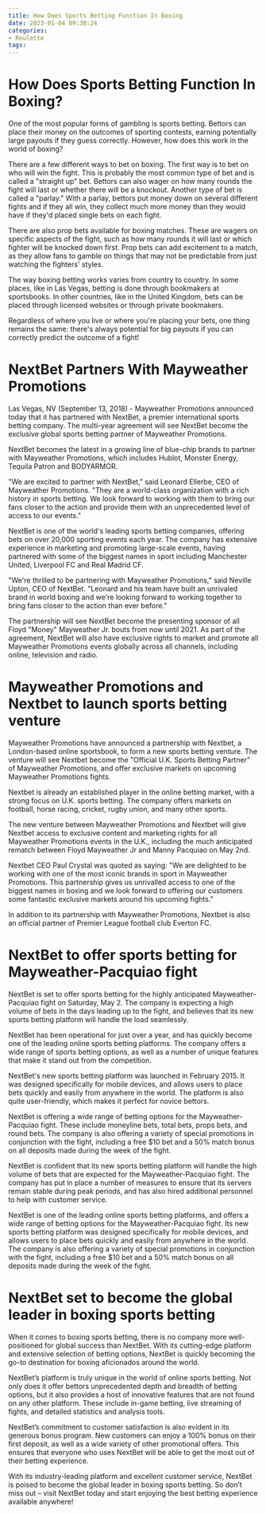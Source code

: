 ```yaml
---
title: How Does Sports Betting Function In Boxing 
date: 2023-01-04 09:30:24
categories:
- Roulette
tags:
---
```



#  How Does Sports Betting Function In Boxing? 

One of the most popular forms of gambling is sports betting. Bettors can place their money on the outcomes of sporting contests, earning potentially large payouts if they guess correctly. However, how does this work in the world of boxing?

There are a few different ways to bet on boxing. The first way is to bet on who will win the fight. This is probably the most common type of bet and is called a "straight up" bet. Bettors can also wager on how many rounds the fight will last or whether there will be a knockout. Another type of bet is called a "parlay." With a parlay, bettors put money down on several different fights and if they all win, they collect much more money than they would have if they'd placed single bets on each fight. 

There are also prop bets available for boxing matches. These are wagers on specific aspects of the fight, such as how many rounds it will last or which fighter will be knocked down first. Prop bets can add excitement to a match, as they allow fans to gamble on things that may not be predictable from just watching the fighters' styles. 

The way boxing betting works varies from country to country. In some places, like in Las Vegas, betting is done through bookmakers at sportsbooks. In other countries, like in the United Kingdom, bets can be placed through licensed websites or through private bookmakers. 

Regardless of where you live or where you're placing your bets, one thing remains the same: there's always potential for big payouts if you can correctly predict the outcome of a fight!

#  NextBet Partners With Mayweather Promotions 

Las Vegas, NV (September 13, 2018) - Mayweather Promotions announced today that it has partnered with NextBet, a premier international sports betting company. The multi-year agreement will see NextBet become the exclusive global sports betting partner of Mayweather Promotions.

NextBet becomes the latest in a growing line of blue-chip brands to partner with Mayweather Promotions, which includes Hublot, Monster Energy, Tequila Patron and BODYARMOR.

"We are excited to partner with NextBet," said Leonard Ellerbe, CEO of Mayweather Promotions. "They are a world-class organization with a rich history in sports betting. We look forward to working with them to bring our fans closer to the action and provide them with an unprecedented level of access to our events."

NextBet is one of the world's leading sports betting companies, offering bets on over 20,000 sporting events each year. The company has extensive experience in marketing and promoting large-scale events, having partnered with some of the biggest names in sport including Manchester United, Liverpool FC and Real Madrid CF.

"We're thrilled to be partnering with Mayweather Promotions," said Neville Upton, CEO of NextBet. "Leonard and his team have built an unrivaled brand in world boxing and we're looking forward to working together to bring fans closer to the action than ever before." 

The partnership will see NextBet become the presenting sponsor of all Floyd "Money" Mayweather Jr. bouts from now until 2021. As part of the agreement, NextBet will also have exclusive rights to market and promote all Mayweather Promotions events globally across all channels, including online, television and radio.

#  Mayweather Promotions and Nextbet to launch sports betting venture 

Mayweather Promotions have announced a partnership with Nextbet, a London-based online sportsbook, to form a new sports betting venture. The venture will see Nextbet become the "Official U.K. Sports Betting Partner" of Mayweather Promotions, and offer exclusive markets on upcoming Mayweather Promotions fights.

Nextbet is already an established player in the online betting market, with a strong focus on U.K. sports betting. The company offers markets on football, horse racing, cricket, rugby union, and many other sports.

The new venture between Mayweather Promotions and Nextbet will give Nextbet access to exclusive content and marketing rights for all Mayweather Promotions events in the U.K., including the much anticipated rematch between Floyd Mayweather Jr and Manny Pacquiao on May 2nd.

Nextbet CEO Paul Crystal was quoted as saying: "We are delighted to be working with one of the most iconic brands in sport in Mayweather Promotions. This partnership gives us unrivalled access to one of the biggest names in boxing and we look forward to offering our customers some fantastic exclusive markets around his upcoming fights."

In addition to its partnership with Mayweather Promotions, Nextbet is also an official partner of Premier League football club Everton FC.

#  NextBet to offer sports betting for Mayweather-Pacquiao fight 

NextBet is set to offer sports betting for the highly anticipated Mayweather-Pacquiao fight on Saturday, May 2. The company is expecting a high volume of bets in the days leading up to the fight, and believes that its new sports betting platform will handle the load seamlessly.

NextBet has been operational for just over a year, and has quickly become one of the leading online sports betting platforms. The company offers a wide range of sports betting options, as well as a number of unique features that make it stand out from the competition.

NextBet's new sports betting platform was launched in February 2015. It was designed specifically for mobile devices, and allows users to place bets quickly and easily from anywhere in the world. The platform is also quite user-friendly, which makes it perfect for novice bettors.

NextBet is offering a wide range of betting options for the Mayweather-Pacquiao fight. These include moneyline bets, total bets, props bets, and round bets. The company is also offering a variety of special promotions in conjunction with the fight, including a free $10 bet and a 50% match bonus on all deposits made during the week of the fight.

NextBet is confident that its new sports betting platform will handle the high volume of bets that are expected for the Mayweather-Pacquiao fight. The company has put in place a number of measures to ensure that its servers remain stable during peak periods, and has also hired additional personnel to help with customer service.

NextBet is one of the leading online sports betting platforms, and offers a wide range of betting options for the Mayweather-Pacquiao fight. Its new sports betting platform was designed specifically for mobile devices, and allows users to place bets quickly and easily from anywhere in the world. The company is also offering a variety of special promotions in conjunction with the fight, including a free $10 bet and a 50% match bonus on all deposits made during the week of the fight.

#  NextBet set to become the global leader in boxing sports betting


When it comes to boxing sports betting, there is no company more well-positioned for global success than NextBet. With its cutting-edge platform and extensive selection of betting options, NextBet is quickly becoming the go-to destination for boxing aficionados around the world.

NextBet’s platform is truly unique in the world of online sports betting. Not only does it offer bettors unprecedented depth and breadth of betting options, but it also provides a host of innovative features that are not found on any other platform. These include in-game betting, live streaming of fights, and detailed statistics and analysis tools.

NextBet’s commitment to customer satisfaction is also evident in its generous bonus program. New customers can enjoy a 100% bonus on their first deposit, as well as a wide variety of other promotional offers. This ensures that everyone who uses NextBet will be able to get the most out of their betting experience.

With its industry-leading platform and excellent customer service, NextBet is poised to become the global leader in boxing sports betting. So don’t miss out – visit NextBet today and start enjoying the best betting experience available anywhere!